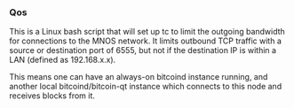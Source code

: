 ### Qos ###

This is a Linux bash script that will set up tc to limit the outgoing bandwidth for connections to the MNOS network. It limits outbound TCP traffic with a source or destination port of 6555, but not if the destination IP is within a LAN (defined as 192.168.x.x).

This means one can have an always-on bitcoind instance running, and another local bitcoind/bitcoin-qt instance which connects to this node and receives blocks from it.

